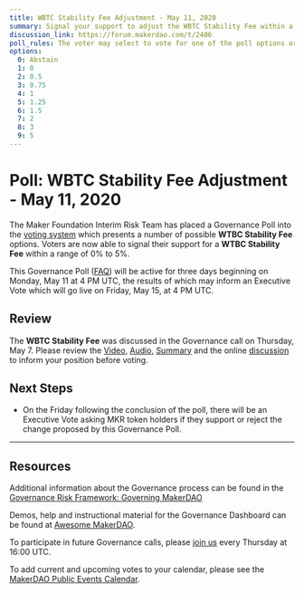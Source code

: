 ```yaml
---
title: WBTC Stability Fee Adjustment - May 11, 2020
summary: Signal your support to adjust the WBTC Stability Fee within a range of 0% to 5%
discussion_link: https://forum.makerdao.com/t/2406
poll_rules: The voter may select to vote for one of the poll options or they may elect to abstain from the poll entirely
options:
  0: Abstain
  1: 0
  2: 0.5
  3: 0.75
  4: 1
  5: 1.25
  6: 1.5
  7: 2
  8: 3
  9: 5
---
```


# Poll: WBTC Stability Fee Adjustment - May 11, 2020

The Maker Foundation Interim Risk Team has placed a Governance Poll into the [voting system](https://vote.makerdao.com/polling) which presents a number of possible **WTBC Stability Fee** options. Voters are now able to signal their support for a **WTBC Stability Fee** within a range of 0% to 5%.

This Governance Poll ([FAQ](https://community-development.makerdao.com/makerdao-scd-faqs/scd-faqs/governance)) will be active for three days beginning on Monday, May 11 at 4 PM UTC, the results of which may inform an Executive Vote which will go live on Friday, May 15, at 4 PM UTC.

## Review

The **WBTC Stability Fee** was discussed in the Governance call on Thursday, May 7. Please review the [Video](https://www.youtube.com/playlist?list=PLLzkWCj8ywWNq5-90-Id6VPSsrk4OWVan), [Audio](https://soundcloud.com/makerdao/sets/governance-and-risk), [Summary](https://community-development.makerdao.com/governance/governance-and-risk-meetings/summaries) and the online [discussion](https://forum.makerdao.com/c/governance) to inform your position before voting.

## Next Steps

- On the Friday following the conclusion of the poll, there will be an Executive Vote asking MKR token holders if they support or reject the change proposed by this Governance Poll.

---

## Resources

Additional information about the Governance process can be found in the [Governance Risk Framework: Governing MakerDAO](https://community-development.makerdao.com/governance/governance-risk-framework)

Demos, help and instructional material for the Governance Dashboard can be found at [Awesome MakerDAO](https://awesome.makerdao.com/#voting).

To participate in future Governance calls, please [join us](https://community-development.makerdao.com/governance/governance-and-risk-meetings) every Thursday at 16:00 UTC.

To add current and upcoming votes to your calendar, please see the [MakerDAO Public Events Calendar](https://calendar.google.com/calendar/embed?src=makerdao.com_3efhm2ghipksegl009ktniomdk%40group.calendar.google.com&ctz=America%2FLos_Angeles).
